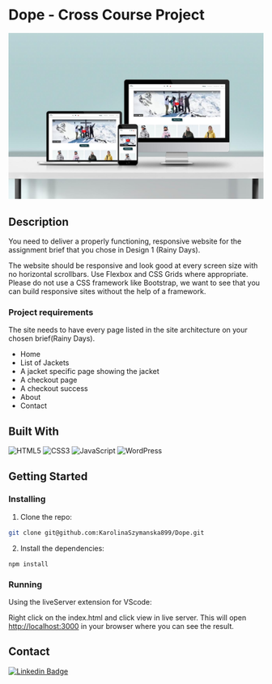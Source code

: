 # Dope - Cross Course Project

<p align="center">
<img src="./images/dope.jpg" alt="Dope homepage" />
</p>

## Description

You need to deliver a properly functioning, responsive website for the assignment brief that you chose in Design 1 (Rainy Days).

The website should be responsive and look good at every screen size with no horizontal scrollbars. Use Flexbox and CSS Grids where appropriate. Please do not use a CSS framework like Bootstrap, we want to see that you can build responsive sites without the help of a framework.

### Project requirements

The site needs to have every page listed in the site architecture on your chosen brief(Rainy Days).

- Home
- List of Jackets
- A jacket specific page showing the jacket
- A checkout page
- A checkout success
- About
- Contact

## Built With

![HTML5](https://img.shields.io/badge/-HTML5-white?style=for-the-badge&logo=html5)
![CSS3](https://img.shields.io/badge/-CSS3-white?style=for-the-badge&logo=css3&logoColor=264de4)
![JavaScript](https://img.shields.io/badge/-JavaScript-white?style=for-the-badge&logo=javascript)
![WordPress](https://img.shields.io/badge/-WordPress-white?style=for-the-badge&logo=wordpress&logoColor=00749c)

## Getting Started

### Installing

1. Clone the repo:

```bash
git clone git@github.com:KarolinaSzymanska899/Dope.git
```

2. Install the dependencies:

```
npm install
```

### Running

Using the liveServer extension for VScode:

Right click on the index.html and click view in live server. This will open [http://localhost:3000](http://localhost:3000) in your browser where you can see the result.

## Contact

[![Linkedin Badge](https://img.shields.io/badge/-KarolinaSzymanska-white?style=for-the-badge&logo=Linkedin&logoColor=0077b5&link=https://www.linkedin.com/in/karolina-szyma%C5%84ska-64b36089/)](https://www.linkedin.com/in/karolina-szyma%C5%84ska-64b36089/)

